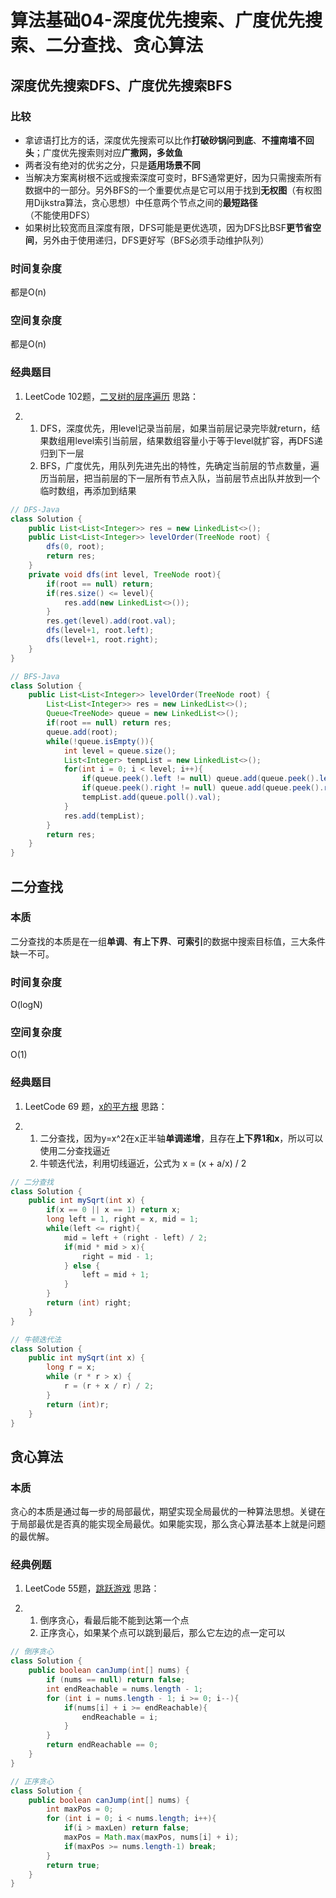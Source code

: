 # 算法基础04-深度优先搜索、广度优先搜索、二分查找、贪心算法

## **深度优先搜索DFS、广度优先搜索BFS**

### **比较**

- 拿谚语打比方的话，深度优先搜索可以比作**打破砂锅问到底**、**不撞南墙不回头**；广度优先搜索则对应**广撒网，多敛鱼**
- 两者没有绝对的优劣之分，只是**适用场景不同**
- 当解决方案离树根不远或搜索深度可变时，BFS通常更好，因为只需搜索所有数据中的一部分。另外BFS的一个重要优点是它可以用于找到**无权图**（有权图用Dijkstra算法，贪心思想）中任意两个节点之间的**最短路径**（不能使用DFS）
- 如果树比较宽而且深度有限，DFS可能是更优选项，因为DFS比BSF**更节省空间**，另外由于使用递归，DFS更好写（BFS必须手动维护队列）

### **时间复杂度**

都是O(n)

### **空间复杂度**

都是O(n)

### **经典题目**

1. LeetCode 102题，[二叉树的层序遍历](https://link.zhihu.com/?target=https%3A//leetcode-cn.com/problems/binary-tree-level-order-traversal/)
   思路：

2. 1. DFS，深度优先，用level记录当前层，如果当前层记录完毕就return，结果数组用level索引当前层，结果数组容量小于等于level就扩容，再DFS递归到下一层
   2. BFS，广度优先，用队列先进先出的特性，先确定当前层的节点数量，遍历当前层，把当前层的下一层所有节点入队，当前层节点出队并放到一个临时数组，再添加到结果

```java
// DFS-Java
class Solution {
    public List<List<Integer>> res = new LinkedList<>();
    public List<List<Integer>> levelOrder(TreeNode root) {
        dfs(0, root);
        return res;
    }
    private void dfs(int level, TreeNode root){
        if(root == null) return;
        if(res.size() <= level){
            res.add(new LinkedList<>());
        }
        res.get(level).add(root.val);
        dfs(level+1, root.left);
        dfs(level+1, root.right);
    }
}
```



```java
// BFS-Java
class Solution {
    public List<List<Integer>> levelOrder(TreeNode root) {
        List<List<Integer>> res = new LinkedList<>();
        Queue<TreeNode> queue = new LinkedList<>();
        if(root == null) return res;
        queue.add(root);
        while(!queue.isEmpty()){
            int level = queue.size();
            List<Integer> tempList = new LinkedList<>();
            for(int i = 0; i < level; i++){
                if(queue.peek().left != null) queue.add(queue.peek().left);
                if(queue.peek().right != null) queue.add(queue.peek().right);
                tempList.add(queue.poll().val);
            }
            res.add(tempList);
        }
        return res;
    }
}
```

## **二分查找**

### **本质**

二分查找的本质是在一组**单调**、**有上下界**、**可索引**的数据中搜索目标值，三大条件缺一不可。

### **时间复杂度**

O(logN)

### **空间复杂度**

O(1)

### **经典题目**

1. LeetCode 69 题，[x的平方根](https://link.zhihu.com/?target=https%3A//leetcode-cn.com/problems/sqrtx/)
   思路：

2. 1. 二分查找，因为y=x^2在x正半轴**单调递增**，且存在**上下界1和x**，所以可以使用二分查找逼近
   2. 牛顿迭代法，利用切线逼近，公式为 x = (x + a/x) / 2

```java
// 二分查找
class Solution {
    public int mySqrt(int x) {
        if(x == 0 || x == 1) return x;
        long left = 1, right = x, mid = 1;
        while(left <= right){
            mid = left + (right - left) / 2;
            if(mid * mid > x){
                right = mid - 1;
            } else {
                left = mid + 1;
            }
        }
        return (int) right;
    }
}
```



```java
// 牛顿迭代法
class Solution {
    public int mySqrt(int x) {
        long r = x;
        while (r * r > x) {
            r = (r + x / r) / 2;
        }
        return (int)r;
    }
}
```



## **贪心算法**

### **本质**

贪心的本质是通过每一步的局部最优，期望实现全局最优的一种算法思想。关键在于局部最优是否真的能实现全局最优。如果能实现，那么贪心算法基本上就是问题的最优解。

### **经典例题**

1. LeetCode 55题，[跳跃游戏](https://link.zhihu.com/?target=https%3A//leetcode-cn.com/problems/jump-game/)
   思路：

2. 1. 倒序贪心，看最后能不能到达第一个点
   2. 正序贪心，如果某个点可以跳到最后，那么它左边的点一定可以



```java
// 倒序贪心
class Solution {
    public boolean canJump(int[] nums) {
        if (nums == null) return false;
        int endReachable = nums.length - 1;
        for (int i = nums.length - 1; i >= 0; i--){
            if(nums[i] + i >= endReachable){
                endReachable = i;
            }
        }
        return endReachable == 0;
    }
}
```



```java
// 正序贪心
class Solution {
    public boolean canJump(int[] nums) {
        int maxPos = 0;
        for (int i = 0; i < nums.length; i++){
            if(i > maxLen) return false;
            maxPos = Math.max(maxPos, nums[i] + i);
            if(maxPos >= nums.length-1) break;
        }
        return true;
    }
}
```